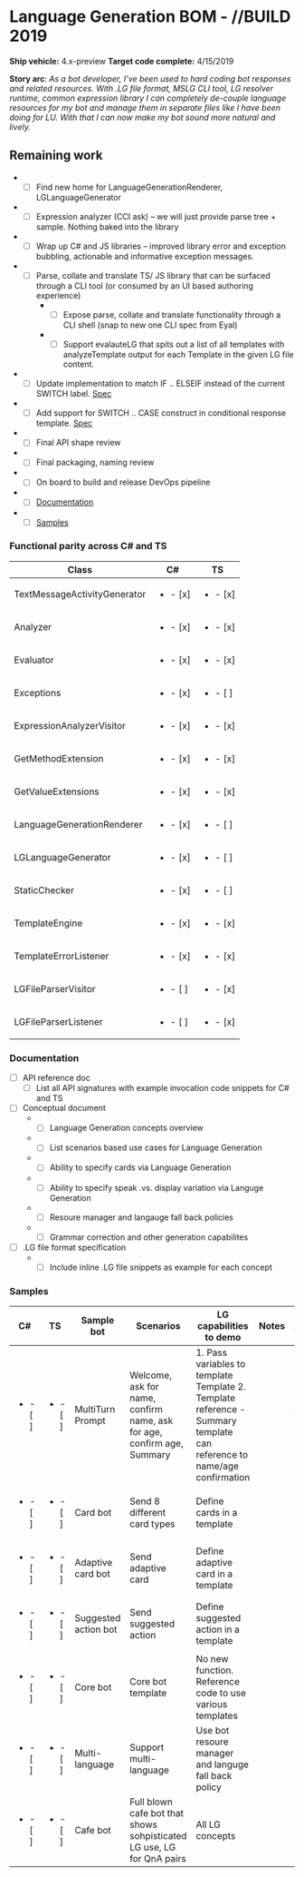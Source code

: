 # Language Generation BOM - //BUILD 2019
**Ship vehicle:** 4.x-preview
**Target code complete:** 4/15/2019

**Story arc**: _As a bot developer, I’ve been used to hard coding bot responses and related resources. With .LG file format, MSLG CLI tool, LG resolver runtime, common expression library I can completely de-couple language resources for my bot and manage them in separate files like I have been doing for LU. With that I can now make my bot sound more natural and lively.​_

## Remaining work
- - [ ] Find new home for LanguageGenerationRenderer, LGLanguageGenerator
- - [ ] Expression analyzer (CCI ask) – we will just provide parse tree + sample. Nothing baked into the library​
- - [ ] Wrap up C# and JS libraries – improved library error and exception bubbling, actionable and informative exception messages.​
- - [ ] Parse, collate and translate TS/ JS library that can be surfaced through a CLI tool (or consumed by an UI based authoring experience)
    - - [ ] Expose parse, collate and translate functionality through a CLI shell (snap to new one CLI spec from Eyal)
    - - [ ] Support evalauteLG that spits out a list of all templates with analyzeTemplate output for each Template in the given LG file content. 
- - [ ] Update implementation to match IF .. ELSEIF instead of the current SWITCH label. [Spec](https://microsoft-my.sharepoint.com/:w:/p/vkannan/ERMS_VL3nEBIhNwlgYAmv-8BIUP3WCM3-XSY-fETqjFOxw?e=0f8zYA)
- - [ ] Add support for SWITCH .. CASE construct in conditional response template. [Spec](https://microsoft-my.sharepoint.com/:w:/p/vkannan/ERMS_VL3nEBIhNwlgYAmv-8BIUP3WCM3-XSY-fETqjFOxw?e=0f8zYA)
- - [ ] Final API shape review
- - [ ] Final packaging, naming review
- - [ ] On board to build and release DevOps pipeline
- - [ ] [Documentation](#Documentation)
- - [ ] [Samples](#Samples)

### Functional parity across C# and TS

|           Class              |         C#             |          TS            |
|------------------------------|------------------------|------------------------|
| TextMessageActivityGenerator |<ul><li>- [x] </li></ul>|<ul><li>- [x] </li></ul>|
| Analyzer                     |<ul><li>- [x] </li></ul>|<ul><li>- [x] </li></ul>|
| Evaluator                    |<ul><li>- [x] </li></ul>|<ul><li>- [x] </li></ul>|
| Exceptions                   |<ul><li>- [x] </li></ul>|<ul><li>- [ ] </li></ul>|
| ExpressionAnalyzerVisitor    |<ul><li>- [x] </li></ul>|<ul><li>- [x] </li></ul>|
| GetMethodExtension           |<ul><li>- [x] </li></ul>|<ul><li>- [x] </li></ul>|
| GetValueExtensions           |<ul><li>- [x] </li></ul>|<ul><li>- [x] </li></ul>|
| LanguageGenerationRenderer   |<ul><li>- [x] </li></ul>|<ul><li>- [ ] </li></ul>|
| LGLanguageGenerator          |<ul><li>- [x] </li></ul>|<ul><li>- [ ] </li></ul>|
| StaticChecker                |<ul><li>- [x] </li></ul>|<ul><li>- [ ] </li></ul>|
| TemplateEngine               |<ul><li>- [x] </li></ul>|<ul><li>- [x] </li></ul>|
| TemplateErrorListener        |<ul><li>- [x] </li></ul>|<ul><li>- [x] </li></ul>|
| LGFileParserVisitor          |<ul><li>- [ ] </li></ul>|<ul><li>- [x] </li></ul>|
| LGFileParserListener         |<ul><li>- [ ] </li></ul>|<ul><li>- [x] </li></ul>|

### Documentation
- [ ] API reference doc
    - [ ] List all API signatures with example invocation code snippets for C# and TS
- [ ] Conceptual document
    - - [ ] Language Generation concepts overview
    - - [ ] List scenarios based use cases for Language Generation
    - - [ ] Ability to specify cards via Language Generation
    - - [ ] Ability to specify speak .vs. display variation via Languge Generation
    - - [ ] Resoure manager and langauge fall back policies
    - - [ ] Grammar correction and other generation capabilites
- [ ] .LG file format specification
    - - [ ] Include inline .LG file snippets as example for each concept
### Samples

|C#|TS| Sample bot	| Scenarios	 | LG capabilities to demo	| Notes	| Bot/LG Template |
|--|--|---------------|------------|--------------------------|-------|-----------------|
|<ul><li>- [ ] </li></ul>|<ul><li>- [ ] </li></ul>| MultiTurn Prompt	| Welcome, ask for name, confirm name, ask for age, confirm age, Summary	|1. Pass variables to template Template 2. Template reference - Summary template can reference to name/age confirmation | | template |
|<ul><li>- [ ] </li></ul>|<ul><li>- [ ] </li></ul>| Card bot	| Send 8 different card types	| Define cards in a template |	|	Template |
|<ul><li>- [ ] </li></ul>|<ul><li>- [ ] </li></ul>| Adaptive card bot	| Send adaptive card	| Define adaptive card in a template	|	|Template|
|<ul><li>- [ ] </li></ul>|<ul><li>- [ ] </li></ul>| Suggested action bot	| Send suggested action	 |Define suggested action in a template	|  |	Template|	
|<ul><li>- [ ] </li></ul>|<ul><li>- [ ] </li></ul>| Core bot	| Core bot template	|No new function. Reference code to use various templates | |	Optional|	
|<ul><li>- [ ] </li></ul>|<ul><li>- [ ] </li></ul>| Multi-language	| Support multi-language	| Use bot resoure manager and languge fall back policy |	|	Bot |
|<ul><li>- [ ] </li></ul>|<ul><li>- [ ] </li></ul>|Cafe bot | Full blown cafe bot that shows sohpisticated LG use, LG for QnA pairs | All LG concepts | | Bot |

